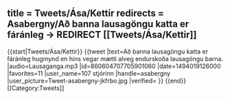 title = Tweets/Ása/Kettir
redirects = Asabergny/Að banna lausagöngu katta er fáránleg -> REDIRECT [[Tweets/Ása/Kettir]]
---

{{start|Tweets/Ása/Kettir}}
{{tweet
|text=Að banna lausagöngu katta er fáránleg hugmynd en hins vegar mætti alveg endurskoða lausagöngu barna.
|audio=Lausaganga.mp3
|id=860604707705901060
|date=1494019126000
|favorites=11
|user_name=107 stjórinn
|handle=asabergny
|user_picture=Tweet-asabergny-jkfrbo.jpg
|verified=
}}
{{end}}<noinclude>
[[Category:Tweets]]
</noinclude>